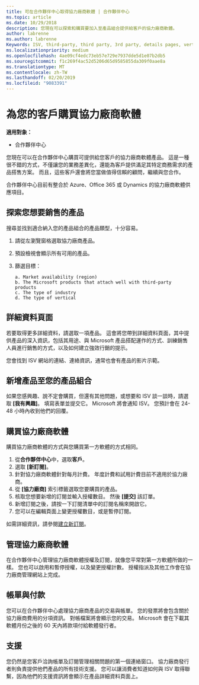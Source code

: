 ```yaml
---
title: 可在合作夥伴中心取得協力廠商軟體 | 合作夥伴中心
ms.topic: article
ms.date: 10/29/2018
description: 您現在可以探索和購買要加入至產品組合提供給客戶的協力廠商軟體。
author: labrenne
ms.author: labrenne
Keywords: ISV, third-party, third party, 3rd party, details pages, vertical software, software publisher
ms.localizationpriority: medium
ms.openlocfilehash: 4ae09cf4edc73eb57e729e7937dde5d1e07b2db5
ms.sourcegitcommit: f1c269f4ac52d5206d65d9585855da309f0aae8a
ms.translationtype: MT
ms.contentlocale: zh-TW
ms.lasthandoff: 02/20/2019
ms.locfileid: "9083391"
---
```

# <a name="purchase-third-party-software-for-your-customers"></a>為您的客戶購買協力廠商軟體

**適用對象：** 

- 合作夥伴中心


您現在可以在合作夥伴中心購買可提供給您客戶的協力廠商軟體產品。 這是一種很不錯的方式，不僅讓您的業務差異化，還能為客戶提供滿足其特定商務需求的產品搭售方案。 而且，這些客戶還會將您當做值得信賴的顧問，繼續與您合作。

合作夥伴中心目前有整合於 Azure、Office 365 或 Dynamics 的協力廠商軟體供應項目。

## <a name="discover-the-products-you-want-to-sell"></a>探索您想要銷售的產品

搜尋並找到適合納入您的產品組合的產品類型，十分容易。 
1.  請從左瀏覽窗格選取協力廠商產品。 
2.  預設檢視會顯示所有可用的產品。 
3.  篩選目標：

        a. Market availability (region) 
        b. The Microsoft products that attach well with third-party products  
        c. The type of industry 
        d. The type of vertical 

## <a name="the-details-page"></a>詳細資料頁面

若要取得更多詳細資料，請選取一項產品。 這會將您帶到詳細資料頁面，其中提供產品的深入資訊，包括其用途、與 Microsoft 產品搭配運作的方式、訓練銷售人員進行銷售的方式，以及如何建立強效行銷的提示。 

您會找到 ISV 網站的連結、連絡資訊，通常也會有產品的影片示範。 

## <a name="add-the-product-to-your-portfolio"></a>新增產品至您的產品組合

如果您感興趣、說不定會購買，但還有其他問題，或想要和 ISV 談一談時，請選取 **\[我有興趣\]**。 填寫表單並提交它。 Microsoft 將會通知 ISV。 您預計會在 24-48 小時內收到他們的回覆。 

## <a name="purchase-the-third-party-software"></a>購買協力廠商軟體

購買協力廠商軟體的方式與您購買第一方軟體的方式相同。 

1.  從**合作夥伴中心**中，選取**客戶**。
2.  選取 **\[新訂閱\]**。
3.  針對協力廠商軟體針對每月計費。 年度計費和試用計費目前不適用於協力廠商。
4.  從 **\[協力廠商\]** 索引標籤選取您要購買的產品。
5.  核取您想要新增的訂閱並輸入授權數目。 然後 **\[提交\]** 該訂單。
6.  新增訂閱之後，請按一下訂閱清單中的訂閱名稱來開啟它。 
7.  您可以在編輯頁面上變更授權數目，或是暫停訂閱。

如需詳細資訊，請參閱[建立新訂閱](create-a-new-subscription.md)。

## <a name="administer-the-third-party-software"></a>管理協力廠商軟體

在合作夥伴中心管理協力廠商軟體授權及訂閱，就像您平常對第一方軟體所做的一樣。 您也可以啟用和暫停授權，以及變更授權計數。 授權指派及其他工作會在協力廠商管理網站上完成。

## <a name="billing-and-payment"></a>帳單與付款

您可以在合作夥伴中心處理協力廠商產品的交易與帳單。 您的發票將會包含關於協力廠商費用的分項資訊。 對帳檔案將會顯示您的交易。 Microsoft 會在下載其軟體月份之後的 60 天內將款項付給軟體發行者。 

## <a name="support"></a>支援

您仍然是您客戶洽詢帳單及訂閱管理相關問題的第一個連絡窗口。 協力廠商發行者則負責提供他們產品的所有技術支援。 您可以讓消費者知道如何與 ISV 取得聯繫，因為他們的支援資訊將會顯示在產品詳細資料頁面上。

